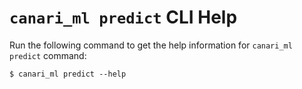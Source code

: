 # `canari_ml predict` CLI Help

Run the following command to get the help information for `canari_ml predict` command:

``` console exec="on" source="material-block" result="ansi"
$ canari_ml predict --help
```
